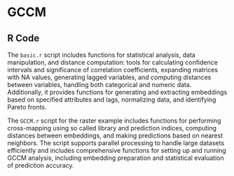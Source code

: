 # GCCM
## R Code
The `basic.r` script includes functions for statistical analysis, data manipulation, and distance computation: tools for calculating confidence intervals and significance of correlation coefficients, expanding matrices with NA values, generating lagged variables, and computing distances between variables, handling both categorical and numeric data. Additionally, it provides functions for generating and extracting embeddings based on specified attributes and lags, normalizing data, and identifying Pareto fronts.

The `GCCM.r` script for the raster example includes functions for performing cross-mapping using so called library and prediction indices, computing distances between embeddings, and making predictions based on nearest neighbors. The script supports parallel processing to handle large datasets efficiently and includes comprehensive functions for setting up and running GCCM analysis, including embedding preparation and statistical evaluation of prediction accuracy.
